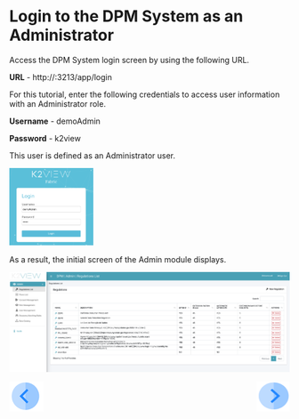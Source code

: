 # Login to the DPM System as an Administrator

Access the DPM System login screen by using the following URL.

**URL** -  http://<your ip address>:3213/app/login

For this tutorial, enter the following credentials to access user information with an Administrator role.

**Username** - demoAdmin

**Password** - k2view

This user is defined as an Administrator user. 

<img src="/articles/demo_project/DPM_Demo_Project/images/01_DSAR_Login_Admin.png" width="30%" height="30%">

As a result, the initial screen of the Admin module displays. 
 
![image](/articles/demo_project/DPM_Demo_Project/images/01_DSAR_Regulation_list_screen.png)



[![Previous](/articles/demo_project/DPM_Demo_Project/images/Previous.png)](/articles/demo_project/DPM_Demo_Project/01_DSAR/01_00_DSAR.md)[<img align="right" width="60" height="54" src="/articles/demo_project/DPM_Demo_Project/images/Next.png">](/articles/demo_project/DPM_Demo_Project/01_DSAR/01_02_00_DSAR_flow.md)
